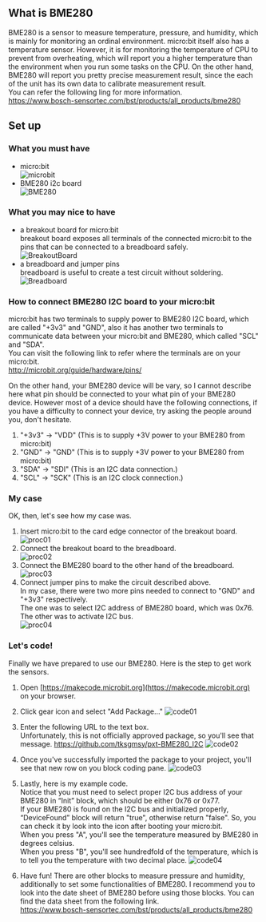 
## What is BME280
BME280 is a sensor to measure temperature, pressure, and humidity, which is mainly for monitoring an ordinal environment.
micro:bit itself also has a temperature sensor. However, it is for monitoring the temperature of CPU to prevent from overheating, which will report you a higher temperature than the environment when you run some tasks on the CPU. On the other hand, BME280 will report you pretty precise measurement result, since the each of the unit has its own data to calibrate measurement result.  
You can refer the following ling for more information.  
https://www.bosch-sensortec.com/bst/products/all_products/bme280  

## Set up
### What you must have
- micro:bit  
![microbit](image000.jpg)  
- BME280 i2c board  
![BME280](image001.jpg)  

### What you may nice to have
- a breakout board for micro:bit  
breakout board exposes all terminals of the connected micro:bit to the pins that can be connected to a breadboard safely.  
![BreakoutBoard](image01.jpg)  
- a breadboard and jumper pins  
breadboard is useful to create a test circuit without soldering.  
![Breadboard](image02.jpg)  

### How to connect BME280 I2C board to your micro:bit
micro:bit has two terminals to supply power to BME280 I2C board, which are called "+3v3" and "GND", also it has another two terminals to communicate data between your micro:bit and BME280, which called "SCL" and "SDA".  
You can visit the following link to refer where the terminals are on your micro:bit.  
http://microbit.org/guide/hardware/pins/  
  
On the other hand, your BME280 device will be vary, so I cannot describe here what pin should be connected to your what pin of your BME280 device. However most of a device should have the following connections, if you have a difficulty to connect your device, try asking the people around you, don't hesitate.  

1. "+3v3" -> "VDD" (This is to supply +3V power to your BME280 from micro:bit)
2. "GND" -> "GND" (This is to supply +3V power to your BME280 from micro:bit)
3. "SDA" -> "SDI" (This is an I2C data connection.)
4. "SCL" -> "SCK" (This is an I2C clock connection.)

### My case
OK, then, let's see how my case was.

1. Insert micro:bit to the card edge connector of the breakout board.  
![proc01](proc01.jpg)  
2. Connect the breakout board to the breadboard.  
![proc02](proc02.jpg)  
3. Connect the BME280 board to the other hand of the breadboard.  
![proc03](proc03.jpg)  
4. Connect jumper pins to make the circuit described above.  
In my case, there were two more pins needed to connect to "GND" and "+3v3" respectively.  
The one was to select I2C address of BME280 board, which was 0x76. The other was to activate I2C bus.  
![proc04](proc04.jpg)  

### Let's code!
Finally we have prepared to use our BME280. Here is the step to get work the sensors.  

1. Open [https://makecode.microbit.org](https://makecode.microbit.org) on your browser.
2. Click gear icon and select "Add Package..."
![code01](Capture.png)  
3. Enter the following URL to the text box.  
Unfortunately, this is not officially approved package, so you'll see that message.
https://github.com/tksgmsy/pxt-BME280_I2C
![code02](Capture02.png)  
4. Once you've successfully imported the package to your project, you'll see that new row on you block coding pane.
![code03](Capture03.png)  
5. Lastly, here is my example code.  
Notice that you must need to select proper I2C bus address of your BME280 in “Init” block, which should be either 0x76 or 0x77.  
If your BME280 is found on the I2C bus and initialized properly, “DeviceFound” block will return "true", otherwise return "false".
So, you can check it by look into the icon after booting your micro:bit.  
When you press "A", you'll see the temperature measured by BME280 in degrees celsius.  
When you press "B", you'll see hundredfold of the temperature, which is to tell you the temperature with two decimal place.
![code04](Capture04.png)  

6. Have fun!
There are other blocks to measure pressure and humidity, additionally to set some functionalities of BME280. I recommend you to look into the date sheet of BME280 before using those blocks. You can find the data sheet from the following link.  
https://www.bosch-sensortec.com/bst/products/all_products/bme280

